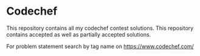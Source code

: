 # Codechef
This repository contains all my codechef contest solutions. This repository contains accepted as well as partially accepted solutions.

For problem statement search by tag name on https://www.codechef.com/
